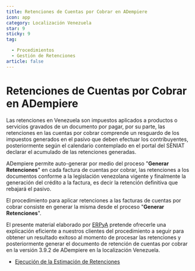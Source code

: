 ```yaml
---
title: Retenciones de Cuentas por Cobrar en ADempiere
icon: app
category: Localización Venezuela
star: 9
sticky: 9
tag:

  - Procedimientos
  - Gestión de Retenciones
article: false
--- 
```


**Retenciones de Cuentas por Cobrar en ADempiere**
==================================================

Las retenciones en Venezuela son impuestos aplicados a productos o servicios gravados de un documento por pagar, por su parte, las retenciones en las cuentas por cobrar comprende un resguardo de los impuestos generados en el pasivo que deben efectuar los contribuyentes, posteriormente según el calendario contemplado en el portal del SENIAT declarar el acumulado de las retenciones generadas.

ADempiere permite auto-generar por medio del proceso "**Generar Retenciones**" en cada factura de cuentas por cobrar, las retenciones a los documentos conforme a la legislación venezolana vigente y finalmente la generación del crédito a la factura, es decir la retención definitiva que rebajará el pasivo.

El procedimiento para aplicar retenciones a las facturas de cuentas por cobrar consiste en generar la misma desde el proceso "**Generar Retenciones**".

El presente material elaborado por [ERPyA](http://erpya.com) pretende ofrecerle una explicación eficiente a nuestros clientes del procedimiento a seguir para obtener un resultado exitoso al momento de procesar las retenciones y posteriormente generar el documento de retención de cuentas por cobrar en la versión 3.9.2 de ADempiere en la localización Venezuela.

- [Ejecución de la Estimación de Retenciones](withholding-cxc)
